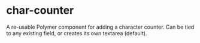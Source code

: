 char-counter
============

A re-usable Polymer component for adding a character counter. Can be tied to any existing field, or creates its own textarea (default).
